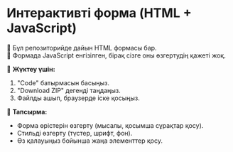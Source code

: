 # Интерактивті форма (HTML + JavaScript)

📌 Бұл репозиторийде дайын HTML формасы бар.   
📌 Формада JavaScript енгізілген, бірақ сізге оны өзгертудің қажеті жоқ.  

🔽 **Жүктеу үшін:**  
1. "Code" батырмасын басыңыз.  
2. "Download ZIP" дегенді таңдаңыз.  
3. Файлды ашып, браузерде іске қосыңыз.  

🔹 **Тапсырма:**  
- Форма өрістерін өзгерту (мысалы, қосымша сұрақтар қосу).  
- Стильді өзгерту (түстер, шрифт, фон).  
- Өз қалауыңыз бойынша жаңа элементтер қосу.

